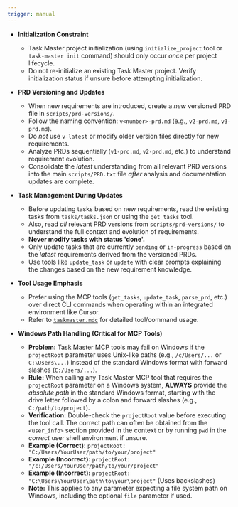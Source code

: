 ```yaml
---
trigger: manual
---
```


- **Initialization Constraint**
    - Task Master project initialization (using `initialize_project` tool or `task-master init` command) should only occur *once* per project lifecycle.
    - Do not re-initialize an existing Task Master project. Verify initialization status if unsure before attempting initialization.

- **PRD Versioning and Updates**
    - When new requirements are introduced, create a *new* versioned PRD file in `scripts/prd-versions/`.
    - Follow the naming convention: `v<number>-prd.md` (e.g., `v2-prd.md`, `v3-prd.md`).
    - Do *not* use `v-latest` or modify older version files directly for new requirements.
    - Analyze PRDs sequentially (`v1-prd.md`, `v2-prd.md`, etc.) to understand requirement evolution.
    - Consolidate the *latest* understanding from all relevant PRD versions into the main `scripts/PRD.txt` file *after* analysis and documentation updates are complete.

- **Task Management During Updates**
    - Before updating tasks based on new requirements, read the existing tasks from `tasks/tasks.json` or using the `get_tasks` tool.
    - Also, read *all* relevant PRD versions from `scripts/prd-versions/` to understand the full context and evolution of requirements.
    - **Never modify tasks with status 'done'.**
    - Only update tasks that are currently `pending` or `in-progress` based on the *latest* requirements derived from the versioned PRDs.
    - Use tools like `update_task` or `update` with clear prompts explaining the changes based on the new requirement knowledge.

- **Tool Usage Emphasis**
    - Prefer using the MCP tools (`get_tasks`, `update_task`, `parse_prd`, etc.) over direct CLI commands when operating within an integrated environment like Cursor.
    - Refer to [`taskmaster.mdc`](mdc:.cursor/rules/taskmaster.mdc) for detailed tool/command usage.

- **Windows Path Handling (Critical for MCP Tools)**
    - **Problem:** Task Master MCP tools may fail on Windows if the `projectRoot` parameter uses Unix-like paths (e.g., `/c/Users/...` or `C:\Users\...`) instead of the standard Windows format with forward slashes (`C:/Users/...`).
    - **Rule:** When calling any Task Master MCP tool that requires the `projectRoot` parameter on a Windows system, **ALWAYS** provide the *absolute path* in the standard Windows format, starting with the drive letter followed by a colon and forward slashes (e.g., `C:/path/to/project`).
    - **Verification:** Double-check the `projectRoot` value before executing the tool call. The correct path can often be obtained from the `<user_info>` section provided in the context or by running `pwd` in the *correct* user shell environment if unsure.
    - **Example (Correct):** `projectRoot: "C:/Users/YourUser/path/to/your/project"`
    - **Example (Incorrect):** `projectRoot: "/c:/Users/YourUser/path/to/your/project"`
    - **Example (Incorrect):** `projectRoot: "C:\Users\YourUser\path\to\your\project"` (Uses backslashes)
    - **Note:** This applies to any parameter expecting a file system path on Windows, including the optional `file` parameter if used.
